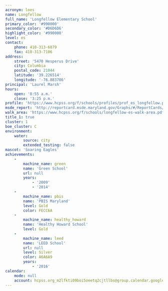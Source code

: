 ```yaml
---
acronym: loes
name: Longfellow
full_name: 'Longfellow Elementary School'
primary_color: '#990000'
secondary_color: '#D6D6D6'
highlight_color: '#990000'
level: es
contact:
    phone: 410-313-6879
    fax: 410-313-7106
address:
    street: '5470 Hesperus Drive'
    city: Columbia
    postal_code: 21044
    latitude: '39.226514'
    longitude: '-76.883786'
principal: 'Laurel Marsh'
hours:
    open: '8:55 a.m.'
    close: '3:25 p.m.'
profile: 'https://www.hcpss.org/f/schools/profiles/prof_es_longfellow.pdf'
msde_report: 'http://reportcard.msde.maryland.gov/Graphs/#/ReportCards/ReportCardSchool/1//1/13/0514/'
walk_area: 'https://www.hcpss.org/f/schools/longfellow-es-walk-area.pdf'
title_1: true
cluster: 1
boe_cluster: C
environment:
    water:
        source: city
        extended_testing: false
mascot: 'Soaring Eagles'
achievements:
    -
        machine_name: green
        name: 'Green School'
        url: null
        years:
            - '2009'
            - '2014'
    -
        machine_name: pbis
        name: 'PBIS Maryland'
        level: Gold
        color: FECC6A
    -
        machine_name: healthy_howard
        name: 'Healthy Howard School'
        level: Gold
    -
        machine_name: leed
        name: 'LEED School'
        url: null
        level: Silver
        color: A6A6A9
        years:
            - '2016'
calendar:
    mode: null
    account: hcpss.org_m2lfkti09boi5oeetq2cjtllbs@group.calendar.google.com
---
```

